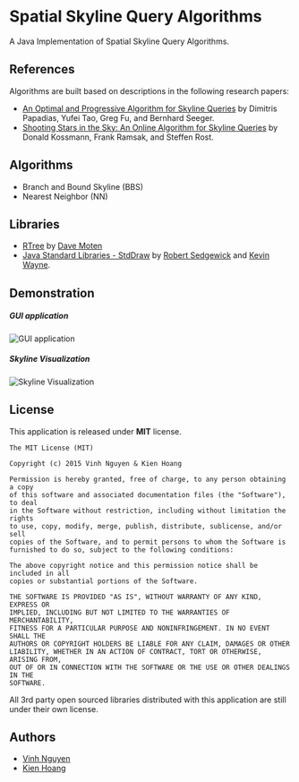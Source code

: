 # Spatial Skyline Query Algorithms

A Java Implementation of Spatial Skyline Query Algorithms.

## References
Algorithms are built based on descriptions in the following research papers:
* [An Optimal and Progressive Algorithm for Skyline Queries](http://www.cs.ust.hk/~dimitris/publications.html) by Dimitris Papadias, Yufei Tao, Greg Fu, and Bernhard Seeger.
* [Shooting Stars in the Sky: An Online Algorithm for Skyline Queries](http://www.informatik.uni-trier.de/~ley/pers/hd/k/Kossmann:Donald) by Donald Kossmann, Frank Ramsak, and Steffen Rost.

## Algorithms
* Branch and Bound Skyline (BBS) 
* Nearest Neighbor (NN)

## Libraries
* [RTree](https://github.com/davidmoten/rtree) by [Dave Moten](https://github.com/davidmoten)
* [Java Standard Libraries - StdDraw](http://introcs.cs.princeton.edu/java/stdlib/StdDraw.java.html) by [Robert Sedgewick](http://www.cs.princeton.edu/~rs/) and [Kevin Wayne](http://www.cs.princeton.edu/~wayne/contact/). 

## Demonstration
##### GUI application
![GUI application](http://i1368.photobucket.com/albums/ag182/vinhnguyenict/2015-09-01_1424_zpskdzddbbu.png)

##### Skyline Visualization
![Skyline Visualization](http://i1368.photobucket.com/albums/ag182/vinhnguyenict/2015-09-01_1425_zps5cv0zs9v.png)

## License
This application is released under **MIT** license.
```
The MIT License (MIT)

Copyright (c) 2015 Vinh Nguyen & Kien Hoang

Permission is hereby granted, free of charge, to any person obtaining a copy
of this software and associated documentation files (the "Software"), to deal
in the Software without restriction, including without limitation the rights
to use, copy, modify, merge, publish, distribute, sublicense, and/or sell
copies of the Software, and to permit persons to whom the Software is
furnished to do so, subject to the following conditions:

The above copyright notice and this permission notice shall be included in all
copies or substantial portions of the Software.

THE SOFTWARE IS PROVIDED "AS IS", WITHOUT WARRANTY OF ANY KIND, EXPRESS OR
IMPLIED, INCLUDING BUT NOT LIMITED TO THE WARRANTIES OF MERCHANTABILITY,
FITNESS FOR A PARTICULAR PURPOSE AND NONINFRINGEMENT. IN NO EVENT SHALL THE
AUTHORS OR COPYRIGHT HOLDERS BE LIABLE FOR ANY CLAIM, DAMAGES OR OTHER
LIABILITY, WHETHER IN AN ACTION OF CONTRACT, TORT OR OTHERWISE, ARISING FROM,
OUT OF OR IN CONNECTION WITH THE SOFTWARE OR THE USE OR OTHER DEALINGS IN THE
SOFTWARE.
```

All 3rd party open sourced libraries distributed with this application are still under their own license.


## Authors
* [Vinh Nguyen](https://github.com/vinhnguyentb)
* [Kien Hoang](https://github.com/goddesss)

